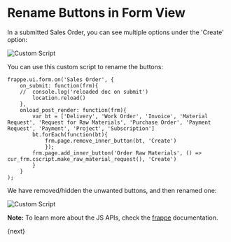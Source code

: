 <!-- add-breadcrumbs -->
# Rename Buttons in Form View

In a submitted Sales Order, you can see multiple options under the 'Create' option:

<img alt="Custom Script" class="screenshot" src="{{docs_base_url}}/assets/img/customize/customize-button-all.png">

You can use this custom script to rename the buttons:

```
frappe.ui.form.on('Sales Order', {                          
	on_submit: function(frm){
	//	console.log('reloaded doc on submit')
		location.reload()
	},
	onload_post_render: function(frm){                      
		var bt = ['Delivery', 'Work Order', 'Invoice', 'Material Request', 'Request for Raw Materials', 'Purchase Order', 'Payment Request', 'Payment', 'Project', 'Subscription']
		bt.forEach(function(bt){
			frm.page.remove_inner_button(bt, 'Create')
			});
		frm.page.add_inner_button('Order Raw Materials', () => cur_frm.cscript.make_raw_material_request(), 'Create')
		}
	}
);
```

We have removed/hidden the unwanted buttons, and then renamed one:

<img alt="Custom Script" class="screenshot" src="{{docs_base_url}}/assets/img/customize/customize-button-rename.png">

**Note:** To learn more about the JS APIs, check the [frappe](https://frappe.io/docs/user/en/api/form) documentation.

{next}
